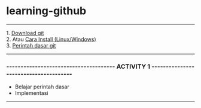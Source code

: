 # learning-github
<hr/>
1. <a href="https://git-scm.com/downloads">Download git</a><br/>
2. Atau <a href="https://www.petanikode.com/git-install/">Cara Install (Linux/Windows)</a><br/>
3. <a href="https://gist.github.com/iruwl/bad4c2128660dbd93e2d2c51b5ebf862" target="_blank">Perintah dasar git</a>
<hr/>
<h3>-------------------------------------- ACTIVITY 1 --------------------------------------</h3>
<ul>
  <li>Belajar perintah dasar</li>
  <li>Implementasi</li>
</ul>
<hr/>
